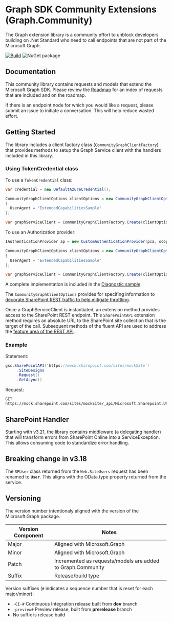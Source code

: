 # Graph SDK Community Extensions (Graph.Community)

The Graph extension library is a community effort to unblock developers building on .Net Standard who need to call endpoints that are not part of the Microsoft Graph.

[![Build](https://github.com/pschaeflein/graph-community-spclient/actions/workflows/build.yml/badge.svg?branch=main&event=push)](https://github.com/microsoftgraph/msgraph-sdk-dotnet-contrib/actions/workflows/build.yml)
![NuGet package](https://buildstats.info/nuget/Graph.Community.SPClient)

## Documentation

This community library contains requests and models that extend the Microsoft Graph SDK. Please review the [Roadmap](./docs/ROADMAP.md) for an index of requests that are included and on the roadmap. 

If there is an endpoint node for which you would like a request, please submit an issue to initiate a conversation. This will help reduce wasted effort.

## Getting Started

The library includes a client factory class (`CommunityGraphClientFactory`) that provides methods to setup the Graph Service client with the handlers included in this library.

### Using TokenCredential class

To use a `TokenCredential` class:

```csharp
var credential = new DefaultAzureCredential();

CommunityGraphClientOptions clientOptions = new CommunityGraphClientOptions()
{
  UserAgent = "ExtendedCapabilitiesSample"
};

var graphServiceClient = CommunityGraphClientFactory.Create(clientOptions, credential);
```

To use an Authorization provider:

```csharp
IAuthenticationProvider ap = new CustomAuthenticationProvider(pca, scopes);

CommunityGraphClientOptions clientOptions = new CommunityGraphClientOptions()
{
  UserAgent = "ExtendedCapabilitiesSample"
};

var graphServiceClient = CommunityGraphClientFactory.Create(clientOptions, ap);
```

A complete implementation is included in the [Diagnostic sample](samples/Diagnostics.cs).

The `CommunityGraphClientOptions` provides for specifing information to [decorate SharePoint REST traffic to help mitigate throttling](https://docs.microsoft.com/en-us/sharepoint/dev/general-development/how-to-avoid-getting-throttled-or-blocked-in-sharepoint-online#how-to-decorate-your-http-traffic-to-avoid-throttling).

Once a GraphServiceClient is instantiated, an extension method provides access to the SharePoint REST endpoint. This `SharePointAPI` extension method requires an absolute URL to the SharePoint site collection that is the target of the call. Subsequent methods of the fluent API are used to address the [feature area of the REST API](https://docs.microsoft.com/en-us/sharepoint/dev/sp-add-ins/determine-sharepoint-rest-service-endpoint-uris).

### Example
Statement:

```csharp
gsc.SharePointAPI('https://mock.sharepoint.com/sites/mockSite')
     .SiteDesigns
     .Request()
     .GetAsync()
```

Request:

```
GET https://mock.sharepoint.com/sites/mockSite/_api/Microsoft.Sharepoint.Utilities.WebTemplateExtensions.SiteScriptUtility.GetSiteDesigns`
```

## SharePoint Handler

Starting with v3.21, the library contains middleware (a delegating handler) that will transform errors from SharePoint Online into a ServiceException. This allows consuming code to standardize error handling.

## Breaking change in v3.18

The `SPUser` class returned from the `Web.SiteUsers` request has been renamed to **`User`**. This aligns with the OData.type property returned from the service.

## Versioning

The version number intentionaly aligned with the version of the Microsoft.Graph package. 


|Version Component|Notes|
|-|-|
|Major|Aligned with Microsoft.Graph|
|Minor|Aligned with Microsoft.Graph|
|Patch|Incremented as requests/models are added to Graph.Community|
|Suffix|Release/build type|

Version suffixes (`#` indicates a sequence number that is reset for each major/minor):
- `-CI-#` Continuous Integration release built from **dev** branch 
- `-preview#` Preview release, built from **prerelease** branch
- No suffix is release build
